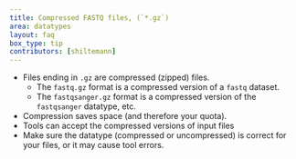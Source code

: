 ```yaml
---
title: Compressed FASTQ files, (`*.gz`)
area: datatypes
layout: faq
box_type: tip
contributors: [shiltemann]
---
```


- Files ending in `.gz` are compressed (zipped) files.
  - The `fastq.gz` format is a compressed version of a `fastq` dataset.
  - The `fastqsanger.gz` format is a compressed version of the `fastqsanger` datatype, etc.
- Compression saves space (and therefore your quota).
- Tools can accept the compressed versions of input files
- Make sure the datatype (compressed or uncompressed) is correct for your files, or it may cause tool errors.

